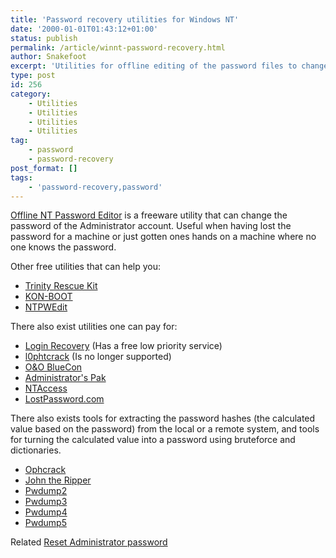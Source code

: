 ```yaml
---
title: 'Password recovery utilities for Windows NT'
date: '2000-01-01T01:43:12+01:00'
status: publish
permalink: /article/winnt-password-recovery.html
author: Snakefoot
excerpt: 'Utilities for offline editing of the password files to change the password, or perform recovery of the lost password.'
type: post
id: 256
category:
    - Utilities
    - Utilities
    - Utilities
    - Utilities
tag:
    - password
    - password-recovery
post_format: []
tags:
    - 'password-recovery,password'
---
```

[Offline NT Password Editor](http://home.eunet.no/~pnordahl/ntpasswd/) is a freeware utility that can change the password of the Administrator account. Useful when having lost the password for a machine or just gotten ones hands on a machine where no one knows the password.  
  
 Other free utilities that can help you:
- [Trinity Rescue Kit](http://trinityhome.org/Home/index.php?wpid=1&front_id=12)
- [KON-BOOT](http://www.piotrbania.com/all/kon-boot/)
- [NTPWEdit](http://cdslow.webhost.ru/en/ntpwedit/)
 
 There also exist utilities one can pay for:
- [Login Recovery](http://www.loginrecovery.com/) (Has a free low priority service)
- [l0phtcrack](http://sectools.org/tools2.html#l0phtcrack) (Is no longer supported)
- [O&amp;O BlueCon](http://www.oo-software.com/)
- [Administrator's Pak](http://www.winternals.com/products/)
- [NTAccess](http://www.mirider.com/ntaccess.html)
- [LostPassword.com](http://www.lostpassword.com/)
 
 There also exists tools for extracting the password hashes (the calculated value based on the password) from the local or a remote system, and tools for turning the calculated value into a password using bruteforce and dictionaries.
- [Ophcrack](http://sourceforge.net/projects/ophcrack/)
- [John the Ripper](http://www.openwall.com/john/)
- [Pwdump2](http://www.bindview.com/Services/razor/Utilities/Windows/pwdump2_readme.cfm)
- [Pwdump3](http://www.openwall.com/passwords/microsoft-windows-nt-2000-xp-2003)
- [Pwdump4](http://www.openwall.com/passwords/microsoft-windows-nt-2000-xp-2003)
- [Pwdump5](http://www.openwall.com/passwords/microsoft-windows-nt-2000-xp-2003)
 
 Related [Reset Administrator password](/article/winnt-reset-password.html)